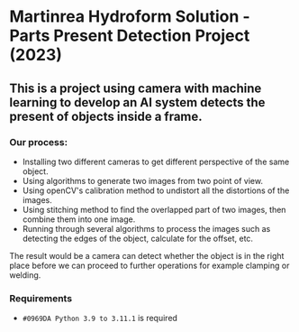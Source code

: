# Martinrea Hydroform Solution - Parts Present Detection Project (2023)

## This is a project using camera with machine learning to develop an AI system detects the present of objects inside a frame.

### Our process:
+ Installing two different cameras to get different perspective of the same object.
+ Using algorithms to generate two images from two point of view.
+ Using openCV's calibration method to undistort all the distortions of the images.
+ Using stitching method to find the overlapped part of two images, then combine them into one image.
+ Running through several algorithms to process the images such as detecting the edges of the object, calculate for the offset, etc. 

The result would be a camera can detect whether the object is in the right place before we can proceed to further operations for example clamping or welding. 

### Requirements
+ `#0969DA Python 3.9 to 3.11.1` is required 

